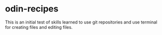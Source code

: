 # odin-recipes
This is an initial test of skills learned to use git repositories and use terminal for creating files and editing files.
